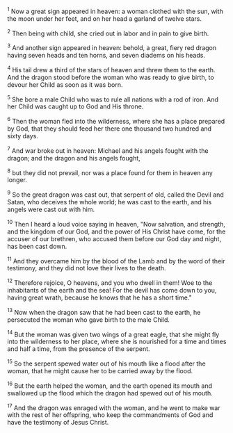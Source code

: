 <sup>1</sup> 
Now a great sign appeared in heaven: a woman clothed with the sun, with the moon under her feet, and on her head a garland of twelve stars. 

<sup>2</sup> 
Then being with child, she cried out in labor and in pain to give birth. 

<sup>3</sup> 
And another sign appeared in heaven: behold, a great, fiery red dragon having seven heads and ten horns, and seven diadems on his heads. 

<sup>4</sup> 
His tail drew a third of the stars of heaven and threw them to the earth. And the dragon stood before the woman who was ready to give birth, to devour her Child as soon as it was born. 

<sup>5</sup> 
She bore a male Child who was to rule all nations with a rod of iron. And her Child was caught up to God and His throne. 

<sup>6</sup> 
Then the woman fled into the wilderness, where she has a place prepared by God, that they should feed her there one thousand two hundred and sixty days.

<sup>7</sup> 
And war broke out in heaven: Michael and his angels fought with the dragon; and the dragon and his angels fought, 

<sup>8</sup> 
but they did not prevail, nor was a place found for them in heaven any longer. 

<sup>9</sup> 
So the great dragon was cast out, that serpent of old, called the Devil and Satan, who deceives the whole world; he was cast to the earth, and his angels were cast out with him. 

<sup>10</sup> 
Then I heard a loud voice saying in heaven, "Now salvation, and strength, and the kingdom of our God, and the power of His Christ have come, for the accuser of our brethren, who accused them before our God day and night, has been cast down. 

<sup>11</sup> 
And they overcame him by the blood of the Lamb and by the word of their testimony, and they did not love their lives to the death. 

<sup>12</sup> 
Therefore rejoice, O heavens, and you who dwell in them! Woe to the inhabitants of the earth and the sea! For the devil has come down to you, having great wrath, because he knows that he has a short time." 

<sup>13</sup> 
Now when the dragon saw that he had been cast to the earth, he persecuted the woman who gave birth to the male Child. 

<sup>14</sup> 
But the woman was given two wings of a great eagle, that she might fly into the wilderness to her place, where she is nourished for a time and times and half a time, from the presence of the serpent. 

<sup>15</sup> 
So the serpent spewed water out of his mouth like a flood after the woman, that he might cause her to be carried away by the flood. 

<sup>16</sup> 
But the earth helped the woman, and the earth opened its mouth and swallowed up the flood which the dragon had spewed out of his mouth. 

<sup>17</sup> 
And the dragon was enraged with the woman, and he went to make war with the rest of her offspring, who keep the commandments of God and have the testimony of Jesus Christ.